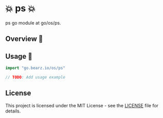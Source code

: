 # 💥 ps 💥

ps go module at go/os/ps.

## Overview 📖

## Usage 🚀

```go
import "go.bearz.io/os/ps"

// TODO: Add usage example
```

## License

This project is licensed under the MIT License - see
the [LICENSE](./LICENSE.md) file for details.
